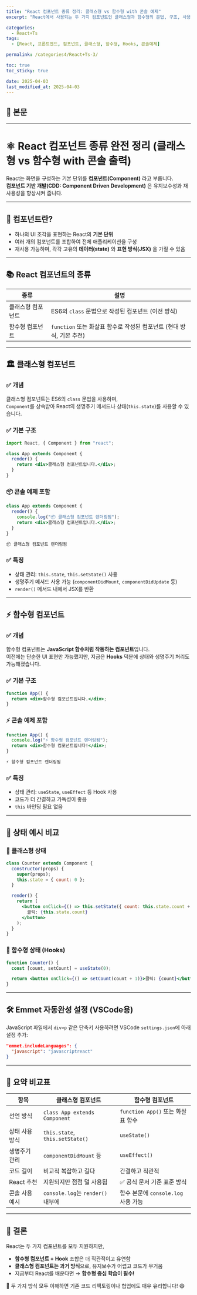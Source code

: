 ```yaml
---
title: "React 컴포넌트 종류 정리: 클래스형 vs 함수형 with 콘솔 예제"
excerpt: "React에서 사용되는 두 가지 컴포넌트인 클래스형과 함수형의 문법, 구조, 사용 방식 차이를 자세한 설명과 예제 코드, 콘솔 출력과 함께 완벽하게 정리한 자료입니다."

categories:
  - React+Ts
tags:
  - [React, 프론트엔드, 컴포넌트, 클래스형, 함수형, Hooks, 콘솔예제]

permalink: /categories4/React+Ts-3/

toc: true
toc_sticky: true

date: 2025-04-03
last_modified_at: 2025-04-03
---
```


## 🦥 본문

---

# ⚛️ React 컴포넌트 종류 완전 정리 (클래스형 vs 함수형 with 콘솔 출력)

React는 화면을 구성하는 기본 단위를 **컴포넌트(Component)** 라고 부릅니다.  
**컴포넌트 기반 개발(CDD: Component Driven Development)** 은 유지보수성과 재사용성을 향상시켜 줍니다.

---

## 🧩 컴포넌트란?

- 하나의 UI 조각을 표현하는 React의 **기본 단위**
- 여러 개의 컴포넌트를 조합하여 전체 애플리케이션을 구성
- 재사용 가능하며, 각각 고유의 **데이터(state)** 와 **표현 방식(JSX)** 을 가질 수 있음

---

## 📚 React 컴포넌트의 종류

| 종류              | 설명                                                                 |
| ----------------- | -------------------------------------------------------------------- |
| 클래스형 컴포넌트 | ES6의 `class` 문법으로 작성된 컴포넌트 (이전 방식)                   |
| 함수형 컴포넌트   | `function` 또는 화살표 함수로 작성된 컴포넌트 (현대 방식, 기본 추천) |

---

## 🏛 클래스형 컴포넌트

### ✅ 개념

클래스형 컴포넌트는 ES6의 `class` 문법을 사용하며,  
`Component`를 상속받아 React의 생명주기 메서드나 상태(`this.state`)를 사용할 수 있습니다.

### ✅ 기본 구조

```jsx
import React, { Component } from "react";

class App extends Component {
  render() {
    return <div>클래스형 컴포넌트입니다.</div>;
  }
}
```

### 📦 콘솔 예제 포함

```jsx
class App extends Component {
  render() {
    console.log("📦 클래스형 컴포넌트 렌더링됨");
    return <div>클래스형 컴포넌트입니다.</div>;
  }
}
```

```bash
📦 클래스형 컴포넌트 렌더링됨
```

### ✅ 특징

- 상태 관리: `this.state`, `this.setState()` 사용
- 생명주기 메서드 사용 가능 (`componentDidMount`, `componentDidUpdate` 등)
- `render()` 메서드 내에서 JSX를 반환

---

## ⚡ 함수형 컴포넌트

### ✅ 개념

함수형 컴포넌트는 **JavaScript 함수처럼 작동하는 컴포넌트**입니다.  
이전에는 단순한 UI 표현만 가능했지만, 지금은 **Hooks** 덕분에 상태와 생명주기 처리도 가능해졌습니다.

### ✅ 기본 구조

```jsx
function App() {
  return <div>함수형 컴포넌트입니다.</div>;
}
```

### ⚡ 콘솔 예제 포함

```jsx
function App() {
  console.log("⚡ 함수형 컴포넌트 렌더링됨");
  return <div>함수형 컴포넌트입니다!</div>;
}
```

```bash
⚡ 함수형 컴포넌트 렌더링됨
```

### ✅ 특징

- 상태 관리: `useState`, `useEffect` 등 Hook 사용
- 코드가 더 간결하고 가독성이 좋음
- `this` 바인딩 필요 없음

---

## 🧪 상태 예시 비교

### 📌 클래스형 상태

```jsx
class Counter extends Component {
  constructor(props) {
    super(props);
    this.state = { count: 0 };
  }

  render() {
    return (
      <button onClick={() => this.setState({ count: this.state.count + 1 })}>
        클릭: {this.state.count}
      </button>
    );
  }
}
```

### 📌 함수형 상태 (Hooks)

```jsx
function Counter() {
  const [count, setCount] = useState(0);

  return <button onClick={() => setCount(count + 1)}>클릭: {count}</button>;
}
```

---

## 🛠 Emmet 자동완성 설정 (VSCode용)

JavaScript 파일에서 `div>p` 같은 단축키 사용하려면 VSCode `settings.json`에 아래 설정 추가:

```json
"emmet.includeLanguages": {
  "javascript": "javascriptreact"
}
```

---

## 📌 요약 비교표

| 항목           | 클래스형 컴포넌트                 | 함수형 컴포넌트                     |
| -------------- | --------------------------------- | ----------------------------------- |
| 선언 방식      | `class App extends Component`     | `function App()` 또는 화살표 함수   |
| 상태 사용 방식 | `this.state`, `this.setState()`   | `useState()`                        |
| 생명주기 관리  | `componentDidMount` 등            | `useEffect()`                       |
| 코드 길이      | 비교적 복잡하고 길다              | 간결하고 직관적                     |
| React 추천     | 지원되지만 점점 덜 사용됨         | ✅ 공식 문서 기준 표준 방식         |
| 콘솔 사용 예시 | `console.log`는 `render()` 내부에 | 함수 본문에 `console.log` 사용 가능 |

---

## 🧠 결론

React는 두 가지 컴포넌트를 모두 지원하지만,

- **함수형 컴포넌트 + Hook** 조합은 더 직관적이고 유연함
- **클래스형 컴포넌트는 과거 방식**으로, 유지보수가 어렵고 코드가 무거움
- 지금부터 React를 배운다면 → **함수형 중심 학습이 필수!**

📌 두 가지 방식 모두 이해하면 기존 코드 리팩토링이나 협업에도 매우 유리합니다! 😄
